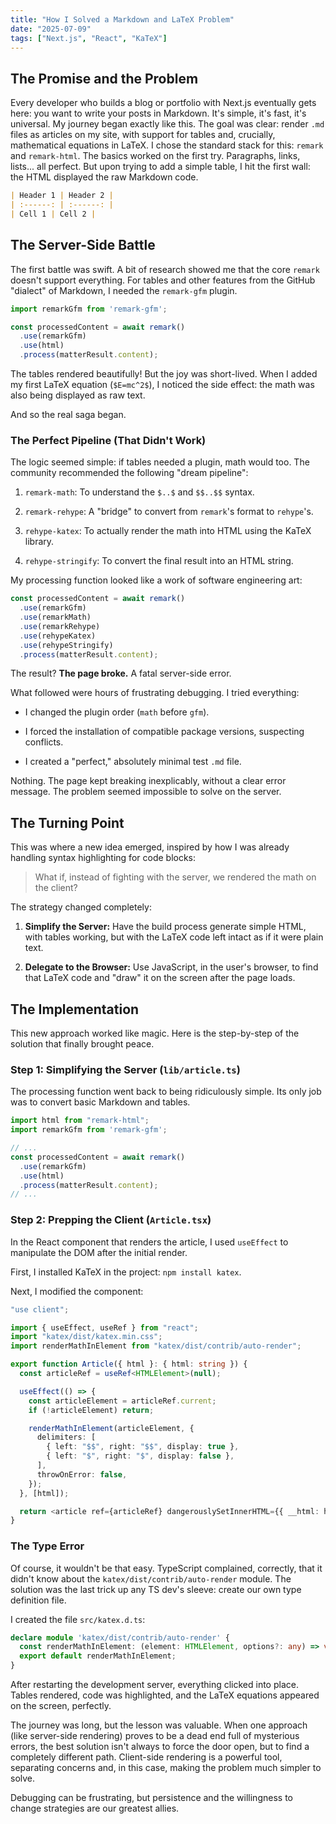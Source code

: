 ```yaml
---
title: "How I Solved a Markdown and LaTeX Problem"
date: "2025-07-09"
tags: ["Next.js", "React", "KaTeX"]
---
```


## The Promise and the Problem

Every developer who builds a blog or portfolio with Next.js eventually gets here: you want to write your posts in Markdown. It's simple, it's fast, it's universal. My journey began exactly like this. The goal was clear: render `.md` files as articles on my site, with support for tables and, crucially, mathematical equations in LaTeX. I chose the standard stack for this: `remark` and `remark-html`. The basics worked on the first try. Paragraphs, links, lists... all perfect. But upon trying to add a simple table, I hit the first wall: the HTML displayed the raw Markdown code.

```markdown
| Header 1 | Header 2 |
| :------: | :------: |
| Cell 1 | Cell 2 |
```

## The Server-Side Battle

The first battle was swift. A bit of research showed me that the core `remark` doesn't support everything. For tables and other features from the GitHub "dialect" of Markdown, I needed the `remark-gfm` plugin.

```typescript
import remarkGfm from 'remark-gfm';

const processedContent = await remark()
  .use(remarkGfm) 
  .use(html)
  .process(matterResult.content);
```

The tables rendered beautifully! But the joy was short-lived. When I added my first LaTeX equation (`$E=mc^2$`), I noticed the side effect: the math was also being displayed as raw text.

And so the real saga began.

### The Perfect Pipeline (That Didn't Work)

The logic seemed simple: if tables needed a plugin, math would too. The community recommended the following "dream pipeline":

1. `remark-math`: To understand the `$..$` and `$$..$$` syntax.

2. `remark-rehype`: A "bridge" to convert from `remark`'s format to `rehype`'s.

3. `rehype-katex`: To actually render the math into HTML using the KaTeX library.

4. `rehype-stringify`: To convert the final result into an HTML string.

My processing function looked like a work of software engineering art:

```typescript
const processedContent = await remark()
  .use(remarkGfm)
  .use(remarkMath)
  .use(remarkRehype)
  .use(rehypeKatex)
  .use(rehypeStringify)
  .process(matterResult.content);
```

The result? **The page broke.** A fatal server-side error.

What followed were hours of frustrating debugging. I tried everything:

- I changed the plugin order (`math` before `gfm`).

- I forced the installation of compatible package versions, suspecting conflicts.

- I created a "perfect," absolutely minimal test `.md` file.

Nothing. The page kept breaking inexplicably, without a clear error message. The problem seemed impossible to solve on the server.

## The Turning Point

This was where a new idea emerged, inspired by how I was already handling syntax highlighting for code blocks:

> What if, instead of fighting with the server, we rendered the math on the client?

The strategy changed completely:

1. **Simplify the Server:** Have the build process generate simple HTML, with tables working, but with the LaTeX code left intact as if it were plain text.

2. **Delegate to the Browser:** Use JavaScript, in the user's browser, to find that LaTeX code and "draw" it on the screen after the page loads.

## The Implementation

This new approach worked like magic. Here is the step-by-step of the solution that finally brought peace.

### Step 1: Simplifying the Server (`lib/article.ts`)

The processing function went back to being ridiculously simple. Its only job was to convert basic Markdown and tables.

```typescript
import html from "remark-html";
import remarkGfm from 'remark-gfm';

// ...
const processedContent = await remark()
  .use(remarkGfm)
  .use(html)
  .process(matterResult.content);
// ...
```

### Step 2: Prepping the Client (`Article.tsx`)

In the React component that renders the article, I used `useEffect` to manipulate the DOM after the initial render.

First, I installed KaTeX in the project: `npm install katex`.

Next, I modified the component:

```typescript
"use client";

import { useEffect, useRef } from "react";
import "katex/dist/katex.min.css";
import renderMathInElement from "katex/dist/contrib/auto-render";

export function Article({ html }: { html: string }) {
  const articleRef = useRef<HTMLElement>(null);

  useEffect(() => {
    const articleElement = articleRef.current;
    if (!articleElement) return;

    renderMathInElement(articleElement, {
      delimiters: [
        { left: "$$", right: "$$", display: true },
        { left: "$", right: "$", display: false },
      ],
      throwOnError: false,
    });
  }, [html]);

  return <article ref={articleRef} dangerouslySetInnerHTML={{ __html: html }} />;
}
```

### The Type Error

Of course, it wouldn't be that easy. TypeScript complained, correctly, that it didn't know about the `katex/dist/contrib/auto-render` module. The solution was the last trick up any TS dev's sleeve: create our own type definition file.

I created the file `src/katex.d.ts`:

```typescript
declare module 'katex/dist/contrib/auto-render' {
  const renderMathInElement: (element: HTMLElement, options?: any) => void;
  export default renderMathInElement;
}
```

After restarting the development server, everything clicked into place. Tables rendered, code was highlighted, and the LaTeX equations appeared on the screen, perfectly.

The journey was long, but the lesson was valuable. When one approach (like server-side rendering) proves to be a dead end full of mysterious errors, the best solution isn't always to force the door open, but to find a completely different path. Client-side rendering is a powerful tool, separating concerns and, in this case, making the problem much simpler to solve.

Debugging can be frustrating, but persistence and the willingness to change strategies are our greatest allies.
